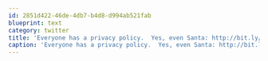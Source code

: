 ```yaml
---
id: 2851d422-46de-4db7-b4d8-d994ab521fab
blueprint: text
category: twitter
title: 'Everyone has a privacy policy.  Yes, even Santa: http://bit.ly/gNchWc'
caption: 'Everyone has a privacy policy.  Yes, even Santa: http://bit.ly/gNchWc'
---
```

